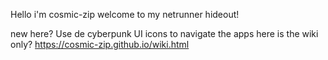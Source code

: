 Hello i'm cosmic-zip welcome to my netrunner hideout!

new here? Use de cyberpunk UI icons to navigate the apps
here is the wiki only? https://cosmic-zip.github.io/wiki.html
